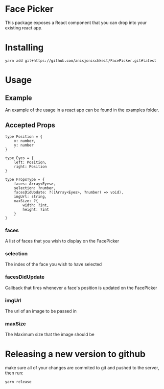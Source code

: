 # Face Picker

This package exposes a React component that you can drop into your existing react app.

# Installing

```
yarn add git+https://github.com/anisjonischkeit/FacePicker.git#latest
```

# Usage

## Example

An example of the usage in a react app can be found in the examples folder.

## Accepted Props

```
type Position = {
    x: number,
    y: number
}

type Eyes = {
    left: Position,
    right: Position
}

type PropsType = {
    faces: Array<Eyes>,
    selection: ?number,
    facesDidUpdate: ?((Array<Eyes>, ?number) => void),
    imgUrl: string,
    maxSize: ?{
        width: ?int,
        height: ?int
    }
}
```

### faces

A list of faces that you wish to display on the FacePicker

### selection

The index of the face you wish to have selected

### facesDidUpdate

Callback that fires whenever a face's position is updated on the FacePicker

### imgUrl

The url of an image to be passed in

### maxSize

The Maximum size that the image should be

# Releasing a new version to github

make sure all of your changes are commited to git and pushed to the server, then run:

```
yarn release
```
